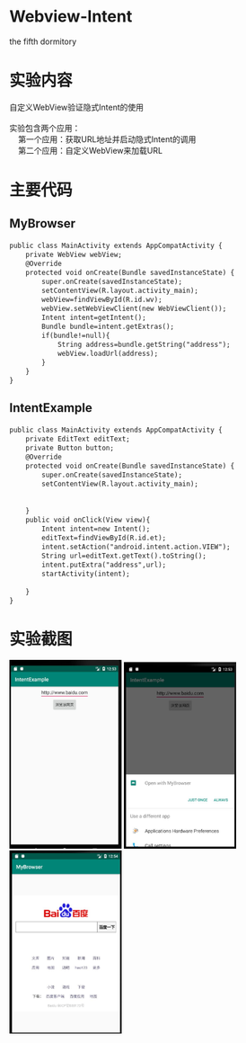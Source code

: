 # Webview-Intent
the fifth dormitory
# 实验内容
自定义WebView验证隐式Intent的使用<br><br>
实验包含两个应用：<br>
&nbsp;&nbsp;&nbsp;&nbsp;第一个应用：获取URL地址并启动隐式Intent的调用<br>
&nbsp;&nbsp;&nbsp;&nbsp;第二个应用：自定义WebView来加载URL<br>
# 主要代码
## MyBrowser
```
public class MainActivity extends AppCompatActivity {
    private WebView webView;
    @Override
    protected void onCreate(Bundle savedInstanceState) {
        super.onCreate(savedInstanceState);
        setContentView(R.layout.activity_main);
        webView=findViewById(R.id.wv);
        webView.setWebViewClient(new WebViewClient());
        Intent intent=getIntent();
        Bundle bundle=intent.getExtras();
        if(bundle!=null){
            String address=bundle.getString("address");
            webView.loadUrl(address);
        }
    }
}

```
## IntentExample
```
public class MainActivity extends AppCompatActivity {
    private EditText editText;
    private Button button;
    @Override
    protected void onCreate(Bundle savedInstanceState) {
        super.onCreate(savedInstanceState);
        setContentView(R.layout.activity_main);


    }
    public void onClick(View view){
        Intent intent=new Intent();
        editText=findViewById(R.id.et);
        intent.setAction("android.intent.action.VIEW");
        String url=editText.getText().toString();
        intent.putExtra("address",url);
        startActivity(intent);

    }
}
```
# 实验截图

<img src=https://github.com/smartflowers/Webview-Intent/blob/master/pictures/init.jpg width="200" />
<img src=https://github.com/smartflowers/Webview-Intent/blob/master/pictures/selectapp.jpg width="200" />
<img src=https://github.com/smartflowers/Webview-Intent/blob/master/pictures/webview.jpg width="200" />
